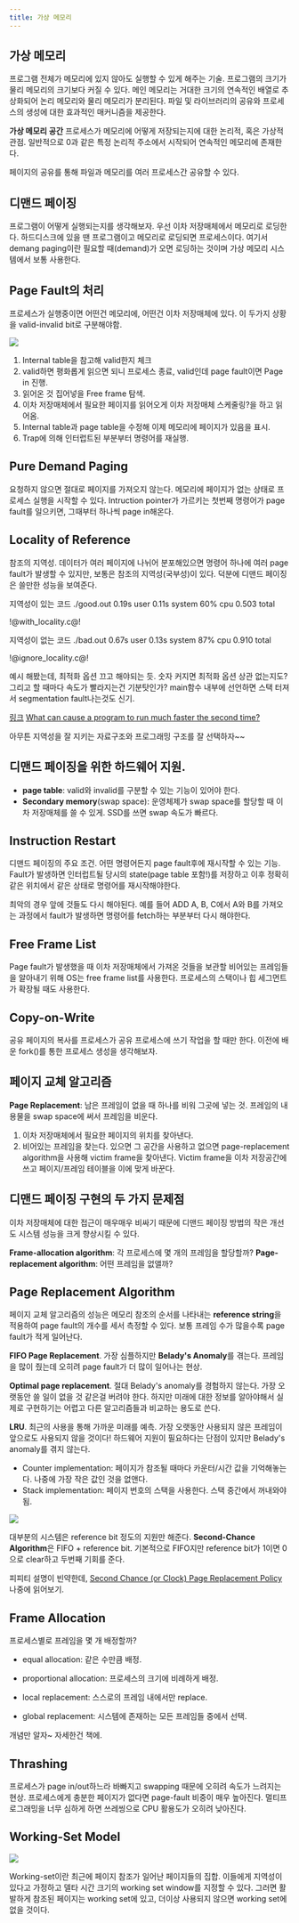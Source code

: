 ```yaml
---
title: 가상 메모리
---
```


## 가상 메모리

프로그램 전체가 메모리에 있지 않아도 실행할 수 있게 해주는 기술. 프로그램의 크기가 물리 메모리의 크기보다 커질 수 있다. 메인 메모리는 거대한 크기의 연속적인 배열로 추상화되어 논리 메모리와 물리 메모리가 분리된다. 파일 및 라이브러리의 공유와 프로세스의 생성에 대한 효과적인 매커니즘을 제공한다. 

**가상 메모리 공간**
프로세스가 메모리에 어떻게 저장되는지에 대한 논리적, 혹은 가상적 관점. 일반적으로 0과 같은 특정 논리적 주소에서 시작되어 연속적인 메모리에 존재한다. 

페이지의 공유를 통해 파일과 메모리를 여러 프로세스간 공유할 수 있다. 

## 디맨드 페이징

프로그램이 어떻게 실행되는지를 생각해보자. 우선 이차 저장매체에서 메모리로 로딩한다. 하드디스크에 있을 땐 프로그램이고 메모리로 로딩되면 프로세스이다. 여기서 demang paging이란 필요할 때(demand)가 오면 로딩하는 것이며 가상 메모리 시스템에서 보통 사용한다. 

## Page Fault의 처리

프로세스가 실행중이면 어떤건 메모리에, 어떤건 이차 저장매체에 있다. 이 두가지 상황을 valid-invalid bit로 구분해야함. 

![](handling_page_fault.png)

1. Internal table을 참고해 valid한지 체크
1. valid하면 평화롭게 읽으면 되니 프로세스 종료, valid인데 page fault이면 Page in 진행. 
1. 읽어온 것 집어넣을 Free frame 탐색. 
1. 이차 저장매체에서 필요한 페이지를 읽어오게 이차 저장매체 스케줄링?을 하고 읽어옴.
1. Internal table과 page table을 수정해 이제 메모리에 페이지가 있음을 표시. 
1. Trap에 의해 인터럽트된 부분부터 명령어를 재실행.

## Pure Demand Paging

요청하지 않으면 절대로 페이지를 가져오지 않는다. 메모리에 페이지가 없는 상태로 프로세스 실행을 시작할 수 있다. Intruction pointer가 가르키는 첫번째 명령어가 page fault를 일으키면, 그때부터 하나씩 page in해온다. 

## Locality of Reference

참조의 지역성. 데이터가 여러 페이지에 나뉘어 분포해있으면 명령어 하나에 여러 page fault가 발생할 수 있지만, 보통은 참조의 지역성(국부성)이 있다. 덕분에 디맨드 페이징은 쓸만한 성능을 보여준다. 

지역성이 있는 코드
./good.out  0.19s user 0.11s system 60% cpu 0.503 total

!@with_locality.c@!

지역성이 없는 코드
./bad.out  0.67s user 0.13s system 87% cpu 0.910 total

!@ignore_locality.c@!

예시 해봤는데, 최적화 옵션 끄고 해야되는 듯. 숫자 커지면 최적화 옵션 상관 없는지도? 그리고 할 때마다 속도가 빨라지는건 기분탓인가? main함수 내부에 선언하면 스택 터져서 segmentation fault나는것도 신기. 

[링크](https://stackoverflow.com/questions/7902228/segmentation-fault-large-arrays)
[What can cause a program to run much faster the second time?](https://stackoverflow.com/questions/7561362/what-can-cause-a-program-to-run-much-faster-the-second-time)

아무튼 지역성을 잘 지키는 자료구조와 프로그래밍 구조를 잘 선택하자~~

## 디맨드 페이징을 위한 하드웨어 지원. 

- **page table**: valid와 invalid를 구분할 수 있는 기능이 있어야 한다. 
- **Secondary memory**(swap space): 운영체제가 swap space를 할당할 때 이차 저장매체를 쓸 수 있게. SSD를 쓰면 swap 속도가 빠르다. 

## Instruction Restart

디맨드 페이징의 주요 조건. 어떤 명령어든지 page fault후에 재시작할 수 있는 기능. Fault가 발생하면 인터럽트될 당시의 state(page table 포함!)를 저장하고 이후 정확히 같은 위치에서 같은 상태로 명령어를 재시작해야한다.

최악의 경우 앞에 것들도 다시 해야된다. 예를 들어 ADD A, B, C에서 A와 B를 가져오는 과정에서 fault가 발생하면 명령어를 fetch하는 부분부터 다시 해야한다. 

## Free Frame List

Page fault가 발생했을 때 이차 저장매체에서 가져온 것들을 보관할 비어있는 프레임들을 알아내기 위해 OS는 free frame list를 사용한다. 프로세스의 스택이나 힙 세그먼트가 확장될 때도 사용한다. 

## Copy-on-Write

공유 페이지의 복사를 프로세스가 공유 프로세스에 쓰기 작업을 할 때만 한다. 이전에 배운 fork()를 통한 프로세스 생성을 생각해보자. 

## 페이지 교체 알고리즘

**Page Replacement**: 남은 프레임이 없을 때 하나를 비워 그곳에 넣는 것. 프레임의 내용물을 swap space에 써서 프레임을 비운다. 

1. 이차 저장매체에서 필요한 페이지의 위치를 찾아낸다. 
1. 비어있는 프레임을 찾는다. 있으면 그 공간을 사용하고 없으면 page-replacement algorithm을 사용해 victim frame을 찾아낸다. Victim frame을 이차 저장공간에 쓰고 페이지/프레임 테이블을 이에 맞게 바꾼다. 

## 디맨드 페이징 구현의 두 가지 문제점

이차 저장매체에 대한 접근이 매우매우 비싸기 때문에 디맨드 페이징 방법의 작은 개선도 시스템 성능을 크게 향상시킬 수 있다. 

**Frame-allocation algorithm**: 각 프로세스에 몇 개의 프레임을 할당할까?
**Page-replacement algorithm**: 어떤 프레임을 없앨까?

## Page Replacement Algorithm

페이지 교체 알고리즘의 성능은 메모리 참조의 순서를 나타내는 **reference string**을 적용하여 page fault의 개수를 세서 측정할 수 있다. 보통 프레임 수가 많을수록 page fault가 적게 일어난다. 

**FIFO Page Replacement**. 가장 심플하지만 **Belady's Anomaly**를 겪는다. 프레임을 많이 줬는데 오히려 page fault가 더 많이 일어나는 현상. 

**Optimal page replacement**. 절대 Belady's anomaly를 경험하지 않는다. 가장 오랫동안 쓸 일이 없을 것 같은걸 버려야 한다. 하지만 미래에 대한 정보를 알아야해서 실제로 구현하기는 어렵고 다른 알고리즘들과 비교하는 용도로 쓴다.

**LRU**. 최근의 사용을 통해 가까운 미래를 예측. 가장 오랫동안 사용되지 않은 프레임이 앞으로도 사용되지 않을 것이다! 하드웨어 지원이 필요하다는 단점이 있지만 Belady's anomaly를 겪지 않는다. 

- Counter implementation: 페이지가 참조될 때마다 카운터/시간 값을 기억해놓는다. 나중에 가장 작은 값인 것을 없앤다. 
- Stack implementation: 페이지 번호의 스택을 사용한다. 스택 중간에서 꺼내와야됨. 

![](second_chance.png)

대부분의 시스템은 reference bit 정도의 지원만 해준다. **Second-Chance Algorithm**은 FIFO + reference bit. 기본적으로 FIFO지만 reference bit가 1이면 0으로 clear하고 두번째 기회를 준다. 

피피티 설명이 빈약한데, [Second Chance (or Clock) Page Replacement Policy](https://www.geeksforgeeks.org/second-chance-or-clock-page-replacement-policy/) 나중에 읽어보기. 

## Frame Allocation

프로세스별로 프레임을 몇 개 배정할까?

- equal allocation: 같은 수만큼 배정. 
- proportional allocation: 프로세스의 크기에 비례하게 배정. 

- local replacement: 스스로의 프레임 내에서만 replace.
- global replacement: 시스템에 존재하는 모든 프레임들 중에서 선택. 

개념만 알자~ 자세한건 책에. 

## Thrashing

프로세스가 page in/out하느라 바빠지고 swapping 때문에 오히려 속도가 느려지는 현상. 프로세스에게 충분한 페이지가 없다면 page-fault 비중이 매우 높아진다. 멀티프로그래밍을 너무 심하게 하면 쓰레씽으로 CPU 활용도가 오히려 낮아진다. 

## Working-Set Model

![](working_set.png)

Working-set이란 최근에 페이지 참조가 일어난 페이지들의 집합. 이들에게 지역성이 있다고 가정하고 델타 시간 크기의 working set window를 지정할 수 있다. 그러면 활발하게 참조된 페이지는 working set에 있고, 더이상 사용되지 않으면 working set에 없을 것이다. 